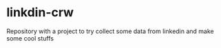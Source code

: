 # linkdin-crw
Repository with a project to try collect some data from linkedin and make some cool stuffs
